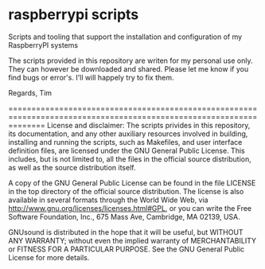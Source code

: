 # raspberrypi scripts
Scripts and tooling that support the installation and configuration of my RaspberryPI systems

The scripts provided in this repository are writen for my personal use only. They can however be downloaded and shared. Please let me know if you find bugs or error's. I'll will happely try to fix them.

Regards,
Tim



====================================================================================================================
License and disclaimer:
The scripts privides in this repository, its documentation, and any other auxiliary resources involved in building, installing and running the scripts, such as Makefiles, and user interface definition files, are licensed under the GNU General Public License. This includes, but is not limited to, all the files in the official source distribution, as well as the source distribution itself.

A copy of the GNU General Public License can be found in the file LICENSE in the top directory of the official source distribution. The license is also available in several formats through the World Wide Web, via http://www.gnu.org/licenses/licenses.html#GPL, or you can write the Free Software Foundation, Inc., 675 Mass Ave, Cambridge, MA 02139, USA.

GNUsound is distributed in the hope that it will be useful, but WITHOUT ANY WARRANTY; without even the implied warranty of MERCHANTABILITY or FITNESS FOR A PARTICULAR PURPOSE. See the GNU General Public License for more details.
